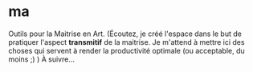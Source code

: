 # ma
Outils pour la Maitrise en Art. (Écoutez, je créé l'espace dans le but de pratiquer l'aspect **transmitif** de la maitrise.  Je m'attend à mettre ici des choses qui servent à render la productivité optimale (ou acceptable, du moins ;) )  À suivre... 
